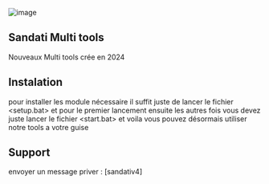 ![image](https://cdn.discordapp.com/attachments/1264571412988039260/1264581164052643882/image.png?ex=669e647c&is=669d12fc&hm=949cceab8e655d4904a1ab78998d28fad6653506e0b0fb659de9049e520a0598&)

## Sandati Multi tools
 Nouveaux Multi tools crée en 2024 


## Instalation 

pour installer les module nécessaire il suffit juste de lancer le fichier <setup.bat> et pour le premier lancement ensuite les autres fois vous devez juste lancer le fichier <start.bat> et voila vous pouvez désormais utiliser notre tools a votre guise 


## Support
envoyer un message priver  : [sandativ4]

